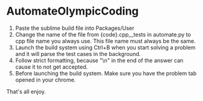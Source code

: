 # AutomateOlympicCoding

  1. Paste the sublime build file into Packages/User
  2. Change the name of the file from {code}.cpp__tests in automate.py to cpp file name you always use. This file name must always be the same.
  3. Launch the build system using Ctrl+B when you start solving a problem and it will parse the test cases in the background.
  4. Follow strict formatting, because "\n" in the end of the answer can cause it to not get accepted.
  5. Before launching the build system. Make sure you have the problem tab opened in your chrome.
  
  That's all enjoy.
  
